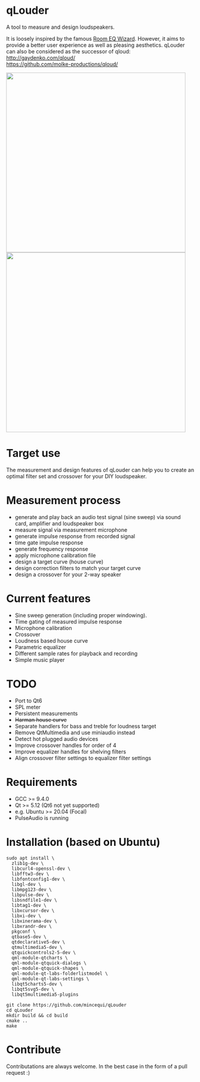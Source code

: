 # qLouder
A tool to measure and design loudspeakers.

It is loosely inspired by the famous [Room EQ Wizard](https://www.roomeqwizard.com).
However, it aims to provide a better user experience as well as pleasing aesthetics.
qLouder can also be considered as the successor of qloud:  
http://gaydenko.com/qloud/  
https://github.com/molke-productions/qloud/

<img src="https://user-images.githubusercontent.com/1805183/160924496-d879493e-a46a-47d0-a49e-e64d4e891b1a.png" width="480">

<img src="https://user-images.githubusercontent.com/1805183/192761720-a34e9364-b5f3-4c61-bf78-8d4831ef311f.png" width="480">

# Target use
The measurement and design features of qLouder can help you to create an 
optimal filter set and crossover for your DIY loudspeaker.

# Measurement process
* generate and play back an audio test signal (sine sweep) via sound card, amplifier and loudspeaker box
* measure signal via measurement microphone
* generate impulse response from recorded signal
* time gate impulse response
* generate frequency response
* apply microphone calibration file
* design a target curve (house curve)
* design correction filters to match your target curve
* design a crossover for your 2-way speaker

# Current features
* Sine sweep generation (including proper windowing).
* Time gating of measured impulse response
* Microphone calibration
* Crossover
* Loudness based house curve
* Parametric equalizer
* Different sample rates for playback and recording
* Simple music player

# TODO
* Port to Qt6
* SPL meter
* Persistent measurements
* ~~Harman house curve~~
* Separate handlers for bass and treble for loudness target
* Remove QtMultimedia and use miniaudio instead
* Detect hot plugged audio devices
* Improve crossover handles for order of 4
* Improve equalizer handles for shelving filters
* Align crossover filter settings to equalizer filter settings

# Requirements
* GCC >= 9.4.0
* Qt >= 5.12 (Qt6 not yet supported)
* e.g. Ubuntu >= 20.04 (Focal)
* PulseAudio is running

# Installation (based on Ubuntu)
```
sudo apt install \
  zlib1g-dev \
  libcurl4-openssl-dev \
  libfftw3-dev \
  libfontconfig1-dev \
  libgl-dev \
  libmpg123-dev \
  libpulse-dev \
  libsndfile1-dev \
  libtag1-dev \
  libxcursor-dev \
  libxi-dev \
  libxinerama-dev \
  libxrandr-dev \
  pkgconf \
  qtbase5-dev \
  qtdeclarative5-dev \
  qtmultimedia5-dev \
  qtquickcontrols2-5-dev \
  qml-module-qtcharts \
  qml-module-qtquick-dialogs \
  qml-module-qtquick-shapes \
  qml-module-qt-labs-folderlistmodel \
  qml-module-qt-labs-settings \
  libqt5charts5-dev \
  libqt5svg5-dev \
  libqt5multimedia5-plugins

git clone https://github.com/mincequi/qLouder
cd qLouder
mkdir build && cd build
cmake ..
make
```

# Contribute
Contributations are always welcome. In the best case in the form of a pull request :)
